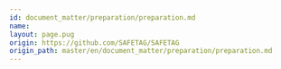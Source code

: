 ```yaml
---
id: document_matter/preparation/preparation.md
name: 
layout: page.pug
origin: https://github.com/SAFETAG/SAFETAG
origin_path: master/en/document_matter/preparation/preparation.md
---
```



